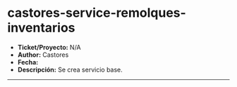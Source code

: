 # castores-service-remolques-inventarios

- __Ticket/Proyecto:__ N/A
- __Author:__ Castores
- __Fecha:__ 
- __Descripción:__ Se crea servicio base.
----------------
